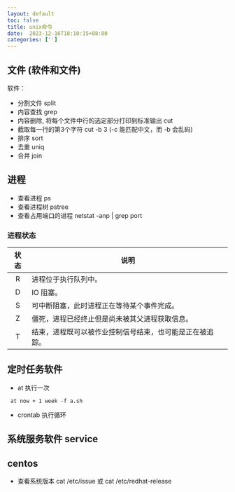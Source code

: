 ```yaml
---
layout: default
toc: false
title: unix命令
date:  2023-12-16T18:10:15+08:00
categories: ['']
---
```


## 文件 (软件和文件)

软件：
 - 分割文件  split 
 - 内容查找 grep
 - 内容删除, 将每个文件中行的选定部分打印到标准输出 cut
 - 截取每一行的第3个字符 cut -b 3 (-c 能匹配中文，而 -b 会乱码)
 - 排序 sort 
 - 去重 uniq
 - 合并 join

## 进程

- 查看进程 ps
- 查看进程树 pstree
- 查看占用端口的进程 netstat -anp | grep port
### 进程状态

| 状态  | 说明                                                     |
| :---: | -------------------------------------------------------- |
|   R   | 进程位于执行队列中。                                     |
|   D   | IO 阻塞。                                                |
|   S   | 可中断阻塞，此时进程正在等待某个事件完成。               |
|   Z   | 僵死，进程已经终止但是尚未被其父进程获取信息。           |
|   T   | 结束，进程既可以被作业控制信号结束，也可能是正在被追踪。 |

## 定时任务软件

- at 执行一次
```
 at now + 1 week -f a.sh 
 ```

- crontab 执行循环

## 系统服务软件 service

## centos

- 查看系统版本 cat /etc/issue 或 cat /etc/redhat-release

